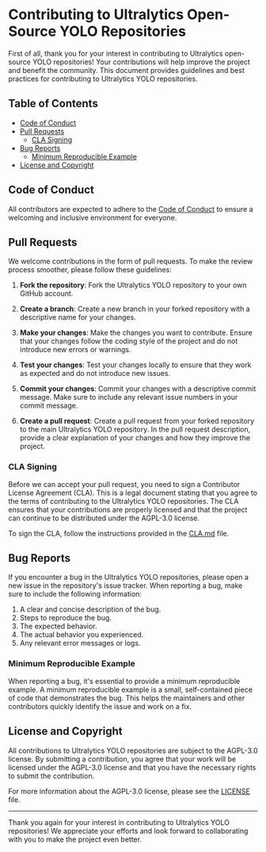 # Contributing to Ultralytics Open-Source YOLO Repositories

First of all, thank you for your interest in contributing to Ultralytics open-source YOLO repositories! Your contributions will help improve the project and benefit the community. This document provides guidelines and best practices for contributing to Ultralytics YOLO repositories.

## Table of Contents

- [Code of Conduct](#code-of-conduct)
- [Pull Requests](#pull-requests)
  - [CLA Signing](#cla-signing)
- [Bug Reports](#bug-reports)
  - [Minimum Reproducible Example](#minimum-reproducible-example)
- [License and Copyright](#license-and-copyright)

## Code of Conduct

All contributors are expected to adhere to the [Code of Conduct](code_of_conduct.md) to ensure a welcoming and inclusive environment for everyone.

## Pull Requests

We welcome contributions in the form of pull requests. To make the review process smoother, please follow these guidelines:

1. **Fork the repository**: Fork the Ultralytics YOLO repository to your own GitHub account.

2. **Create a branch**: Create a new branch in your forked repository with a descriptive name for your changes.

3. **Make your changes**: Make the changes you want to contribute. Ensure that your changes follow the coding style of the project and do not introduce new errors or warnings.

4. **Test your changes**: Test your changes locally to ensure that they work as expected and do not introduce new issues.

5. **Commit your changes**: Commit your changes with a descriptive commit message. Make sure to include any relevant issue numbers in your commit message.

6. **Create a pull request**: Create a pull request from your forked repository to the main Ultralytics YOLO repository. In the pull request description, provide a clear explanation of your changes and how they improve the project.

### CLA Signing

Before we can accept your pull request, you need to sign a Contributor License Agreement (CLA). This is a legal document stating that you agree to the terms of contributing to the Ultralytics YOLO repositories. The CLA ensures that your contributions are properly licensed and that the project can continue to be distributed under the AGPL-3.0 license.

To sign the CLA, follow the instructions provided in the [CLA.md](CLA.md) file.

## Bug Reports

If you encounter a bug in the Ultralytics YOLO repositories, please open a new issue in the repository's issue tracker. When reporting a bug, make sure to include the following information:

1. A clear and concise description of the bug.
2. Steps to reproduce the bug.
3. The expected behavior.
4. The actual behavior you experienced.
5. Any relevant error messages or logs.

### Minimum Reproducible Example

When reporting a bug, it's essential to provide a minimum reproducible example. A minimum reproducible example is a small, self-contained piece of code that demonstrates the bug. This helps the maintainers and other contributors quickly identify the issue and work on a fix.

## License and Copyright

All contributions to Ultralytics YOLO repositories are subject to the AGPL-3.0 license. By submitting a contribution, you agree that your work will be licensed under the AGPL-3.0 license and that you have the necessary rights to submit the contribution.

For more information about the AGPL-3.0 license, please see the [LICENSE](LICENSE) file.

---

Thank you again for your interest in contributing to Ultralytics YOLO repositories! We appreciate your efforts and look forward to collaborating with you to make the project even better.